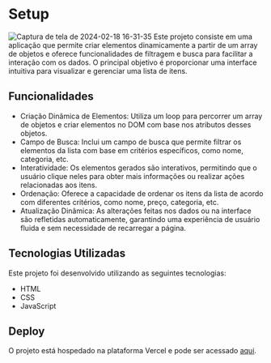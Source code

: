 # Setup

![Captura de tela de 2024-02-18 16-31-35](https://github.com/gbrcavalcante/setup/assets/140359835/54fc0cf8-3d95-4ad3-abc0-a9504e597ad9)
Este projeto consiste em uma aplicação que permite criar elementos dinamicamente a partir de um array de objetos e oferece funcionalidades de filtragem e busca para facilitar a interação com os dados. O principal objetivo é proporcionar uma interface intuitiva para visualizar e gerenciar uma lista de itens.

## Funcionalidades

- Criação Dinâmica de Elementos: Utiliza um loop para percorrer um array de objetos e criar elementos no DOM com base nos atributos desses objetos.
- Campo de Busca: Inclui um campo de busca que permite filtrar os elementos da lista com base em critérios específicos, como nome, categoria, etc.
- Interatividade: Os elementos gerados são interativos, permitindo que o usuário clique neles para obter mais informações ou realizar ações relacionadas aos itens.
- Ordenação: Oferece a capacidade de ordenar os itens da lista de acordo com diferentes critérios, como nome, preço, categoria, etc.
- Atualização Dinâmica: As alterações feitas nos dados ou na interface são refletidas automaticamente, garantindo uma experiência de usuário fluida e sem necessidade de recarregar a página.

## Tecnologias Utilizadas

Este projeto foi desenvolvido utilizando as seguintes tecnologias:

- HTML
- CSS
- JavaScript

## Deploy

O projeto está hospedado na plataforma Vercel e pode ser acessado [aqui](https://setup-mu.vercel.app/).
